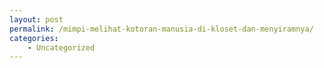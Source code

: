 ```yaml
---
layout: post
permalink: /mimpi-melihat-kotoran-manusia-di-kloset-dan-menyiramnya/
categories:
    - Uncategorized
---
```


